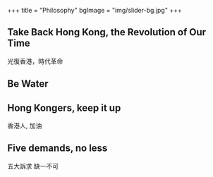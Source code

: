 +++
title = "Philosophy"
bgImage = "img/slider-bg.jpg"
+++


## Take Back Hong Kong, the Revolution of Our Time

光復香港，時代革命

## Be Water

## Hong Kongers, keep it up

香港人, 加油

## Five demands, no less
五大訴求 缺一不可